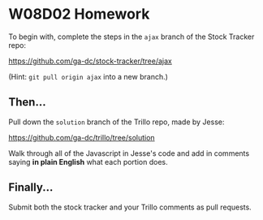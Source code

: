 # W08D02 Homework

To begin with, complete the steps in the `ajax` branch of the Stock Tracker repo:

https://github.com/ga-dc/stock-tracker/tree/ajax

(Hint: `git pull origin ajax` into a new branch.)

## Then...

Pull down the `solution` branch of the Trillo repo, made by Jesse:

https://github.com/ga-dc/trillo/tree/solution

Walk through all of the Javascript in Jesse's code and add in comments saying **in plain English** what each portion does.

## Finally...

Submit both the stock tracker and your Trillo comments as pull requests.
